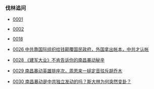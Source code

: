 ### 伐林追问

- [0001]()
- [0002]()
- [0018](https://youtu.be/mGTUsvv2XOU)
- [0026 中共靠国际组织给钱颠覆国民政府，外国拿出帐本，中共才认帐](https://youtu.be/ttA8PBp7iGE)
- [0028 《建军大业》不肯告诉你的南昌暴动秘辛](https://youtu.be/JsSVosa8HT4)

- [0029 南昌暴动英雄排座次，周恩来一槌定音驳斥胡乔木](https://youtu.be/m0U2xWWVhQI)
- [0030 南昌暴动是中共独立发动的吗？斯大林为何突然变卦？](https://youtu.be/FKcDhahTCjI)
